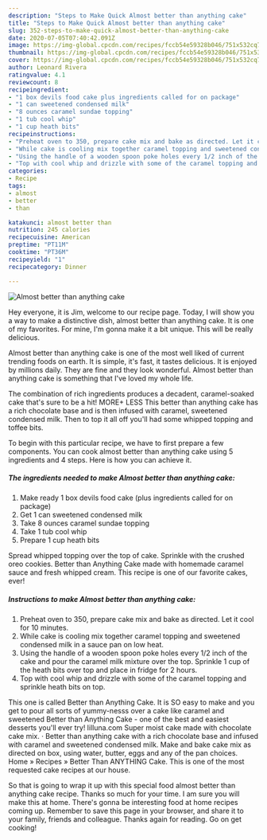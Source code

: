 ```yaml
---
description: "Steps to Make Quick Almost better than anything cake"
title: "Steps to Make Quick Almost better than anything cake"
slug: 352-steps-to-make-quick-almost-better-than-anything-cake
date: 2020-07-05T07:40:42.091Z
image: https://img-global.cpcdn.com/recipes/fccb54e59328b046/751x532cq70/almost-better-than-anything-cake-recipe-main-photo.jpg
thumbnail: https://img-global.cpcdn.com/recipes/fccb54e59328b046/751x532cq70/almost-better-than-anything-cake-recipe-main-photo.jpg
cover: https://img-global.cpcdn.com/recipes/fccb54e59328b046/751x532cq70/almost-better-than-anything-cake-recipe-main-photo.jpg
author: Leonard Rivera
ratingvalue: 4.1
reviewcount: 8
recipeingredient:
- "1 box devils food cake plus ingredients called for on package"
- "1 can sweetened condensed milk"
- "8 ounces caramel sundae topping"
- "1 tub cool whip"
- "1 cup heath bits"
recipeinstructions:
- "Preheat oven to 350, prepare cake mix and bake as directed. Let it cool for 10 minutes."
- "While cake is cooling mix together caramel topping and sweetened condensed milk in a sauce pan on low heat."
- "Using the handle of a wooden spoon poke holes every 1/2 inch of the cake and pour the caramel milk mixture over the top. Sprinkle 1 cup of the heath bits over top and place in fridge for 2 hours."
- "Top with cool whip and drizzle with some of the caramel topping and sprinkle heath bits on top."
categories:
- Recipe
tags:
- almost
- better
- than

katakunci: almost better than 
nutrition: 245 calories
recipecuisine: American
preptime: "PT11M"
cooktime: "PT36M"
recipeyield: "1"
recipecategory: Dinner

---
```



![Almost better than anything cake](https://img-global.cpcdn.com/recipes/fccb54e59328b046/751x532cq70/almost-better-than-anything-cake-recipe-main-photo.jpg)

Hey everyone, it is Jim, welcome to our recipe page. Today, I will show you a way to make a distinctive dish, almost better than anything cake. It is one of my favorites. For mine, I'm gonna make it a bit unique. This will be really delicious.

Almost better than anything cake is one of the most well liked of current trending foods on earth. It is simple, it's fast, it tastes delicious. It is enjoyed by millions daily. They are fine and they look wonderful. Almost better than anything cake is something that I've loved my whole life.

The combination of rich ingredients produces a decadent, caramel-soaked cake that&#39;s sure to be a hit! MORE+ LESS This better than anything cake has a rich chocolate base and is then infused with caramel, sweetened condensed milk. Then to top it all off you&#39;ll had some whipped topping and toffee bits.


To begin with this particular recipe, we have to first prepare a few components. You can cook almost better than anything cake using 5 ingredients and 4 steps. Here is how you can achieve it.

<!--inarticleads1-->

##### The ingredients needed to make Almost better than anything cake:

1. Make ready 1 box devils food cake (plus ingredients called for on package)
1. Get 1 can sweetened condensed milk
1. Take 8 ounces caramel sundae topping
1. Take 1 tub cool whip
1. Prepare 1 cup heath bits


Spread whipped topping over the top of cake. Sprinkle with the crushed oreo cookies. Better than Anything Cake made with homemade caramel sauce and fresh whipped cream. This recipe is one of our favorite cakes, ever! 

<!--inarticleads2-->

##### Instructions to make Almost better than anything cake:

1. Preheat oven to 350, prepare cake mix and bake as directed. Let it cool for 10 minutes.
1. While cake is cooling mix together caramel topping and sweetened condensed milk in a sauce pan on low heat.
1. Using the handle of a wooden spoon poke holes every 1/2 inch of the cake and pour the caramel milk mixture over the top. Sprinkle 1 cup of the heath bits over top and place in fridge for 2 hours.
1. Top with cool whip and drizzle with some of the caramel topping and sprinkle heath bits on top.


This one is called Better than Anything Cake. It is SO easy to make and you get to pour all sorts of yummy-nesss over a cake like caramel and sweetened Better than Anything Cake - one of the best and easiest desserts you&#39;ll ever try!  lilluna.com  Super moist cake made with chocolate cake mix. · Better than anything cake with a rich chocolate base and infused with caramel and sweetened condensed milk. Make and bake cake mix as directed on box, using water, butter, eggs and any of the pan choices. Home » Recipes » Better Than ANYTHING Cake. This is one of the most requested cake recipes at our house. 

So that is going to wrap it up with this special food almost better than anything cake recipe. Thanks so much for your time. I am sure you will make this at home. There's gonna be interesting food at home recipes coming up. Remember to save this page in your browser, and share it to your family, friends and colleague. Thanks again for reading. Go on get cooking!
